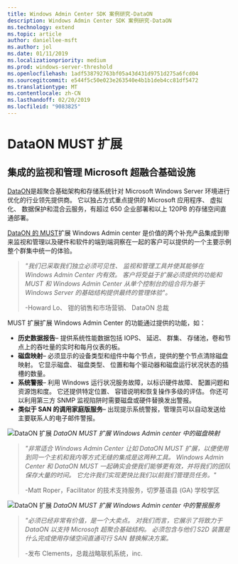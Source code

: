 ```yaml
---
title: Windows Admin Center SDK 案例研究-DataON
description: Windows Admin Center SDK 案例研究-DataON
ms.technology: extend
ms.topic: article
author: daniellee-msft
ms.author: jol
ms.date: 01/11/2019
ms.localizationpriority: medium
ms.prod: windows-server-threshold
ms.openlocfilehash: 1adf538792763bf05a43d431d9751d275a6fcd04
ms.sourcegitcommit: e544f5c50e023e263540e4b1b1deb4cc81df5472
ms.translationtype: MT
ms.contentlocale: zh-CN
ms.lasthandoff: 02/20/2019
ms.locfileid: "9083825"
---
```

# DataON MUST 扩展

## 集成的监视和管理 Microsoft 超融合基础设施

[DataON](http://www.dataonstorage.com/)是超聚合基础架构和存储系统针对 Microsoft Windows Server 环境进行优化的行业领先提供商。 它以独占方式重点提供的 Microsoft 应用程序、 虚拟化、 数据保护和混合云服务，有超过 650 企业部署和以上 120PB 的存储空间直通部署。

[DataON 的 MUST](http://www.dataonstorage.com/must)扩展 Windows Admin center 是价值的两个补充产品集成到带来监视和管理以及硬件和软件的端到端洞察在一起的客户可以提供的一个主要示例整个群集中统一的体验。

> <cite>"我们已采取我们独立必须可见性、 监视和管理工具并使其能够在 Windows Admin Center 内有效。 客户将受益于扩展必须提供的功能和 MUST 和 Windows Admin Center 从单个控制台的组合将为基于 Windows Server 的基础结构提供最终的管理体验"。</cite>
>
> -Howard Lo、 钳的销售和市场营销、 DataON 总裁

MUST 扩展扩展 Windows Admin Center 的功能通过提供的功能，如：
- **历史数据报告**– 提供系统性能数据包括 IOPS、 延迟、 群集、 存储池，卷和节点上的吞吐量的实时和每月仪表的板。
- **磁盘映射**– 必须显示的设备类型和组件中每个节点，提供的整个节点清除磁盘映射。 它显示磁盘、 磁盘类型、 位置和每个驱动器和磁盘运行状况状态的插槽的数量。
- **系统警报**– 利用 Windows 运行状况服务故障，以标识硬件故障、 配置问题和资源饱和度。 它还提供特定位置、 容错说明和恢复操作多级的评估。 你还可以利用第三方 SNMP 监视陷阱时需要磁盘或硬件替换发出警报。
- **类似于 SAN 的调用家庭版服务**– 出现提示系统警报，管理员可以自动发送给主要联系人的电子邮件警报。

![DataON 扩展](../../media/extend-case-study-dataon/dataon-1.png)
*DataON MUST 扩展 Windows Admin center 中的磁盘映射*

> <cite>"非常适合 Windows Admin Center 让如 DataON MUST 扩展，以便使用到同一个主机和我内等方式无缝的集成是这两种工具。 Windows Admin Center 和 DataON MUST 一起确实会使我们能够更有效，并将我们的团队保存大量的时间。 它允许我们实现更快比我们以前我们管理员任务。"</cite>
>
> -Matt Roper，Facilitator 的技术支持服务，切罗基语县 (GA) 学校学区

![DataON 扩展](../../media/extend-case-study-dataon/dataon-2.png)
*DataON MUST 扩展 Windows Admin center 中的警报服务*

> <cite>"必须已经非常有价值，是一个大卖点。 对我们而言，它展示了将致力于 DataON 以支持 Microsoft 超聚合基础结构。 必须包含与他们 S2D 装置是什么完成使用存储空间直通可行 SAN 替换解决方案。 </cite>
>
> -发布 Clements，总裁战略联机系统，inc.